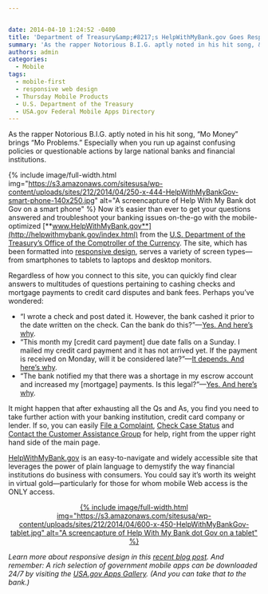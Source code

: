 ```yaml
---


date: 2014-04-10 1:24:52 -0400
title: 'Department of Treasury&amp;#8217;s HelpWithMyBank.gov Goes Responsive'
summary: 'As the rapper Notorious B.I.G. aptly noted in his hit song, &amp;#8220;Mo Money&amp;#8221; brings &amp;#8220;Mo Problems.&amp;#8221; Especially when you run up against confusing policies or questionable actions by large national banks and financial institutions. Now it&amp;#8217;s easier than ever to'
authors: admin
categories:
  - Mobile
tags:
  - mobile-first
  - responsive web design
  - Thursday Mobile Products
  - U.S. Department of the Treasury
  - USA.gov Federal Mobile Apps Directory
---
```


As the rapper Notorious B.I.G. aptly noted in his hit song, &#8220;Mo Money&#8221; brings &#8220;Mo Problems.&#8221; Especially when you run up against confusing policies or questionable actions by large national banks and financial institutions.

{% include image/full-width.html img="https://s3.amazonaws.com/sitesusa/wp-content/uploads/sites/212/2014/04/250-x-444-HelpWithMyBankGov-smart-phone-140x250.jpg" alt="A screencapture of Help With My Bank dot Gov on a smart phone" %}
Now it&#8217;s easier than ever to get your questions answered and troubleshoot your banking issues on-the-go with the mobile-optimized [**www.HelpWithMyBank.gov**](http://helpwithmybank.gov/index.html) from the [U.S. Department of the Treasury&#8217;s Office of the Comptroller of the Currency](http://www.helpwithmybank.gov/about/index-about.html). The site, which has been formatted into [responsive design](https://www.WHATEVER/2013/06/11/responsive-design/), serves a variety of screen types—from smartphones to tablets to laptops and desktop monitors.

Regardless of how you connect to this site, you can quickly find clear answers to multitudes of questions pertaining to cashing checks and mortgage payments to credit card disputes and bank fees. Perhaps you&#8217;ve wondered:

  * &#8220;I wrote a check and post dated it. However, the bank cashed it prior to the date written on the check. Can the bank do this?&#8221;—[Yes. And here&#8217;s why](http://helpwithmybank.gov/get-answers/bank-accounts/checks-cashing/faq-banking-check-cashing-02.html).
  * &#8220;This month my [credit card payment] due date falls on a Sunday. I mailed my credit card payment and it has not arrived yet. If the payment is received on Monday, will it be considered late?&#8221;—[It depends. And here&#8217;s why](http://helpwithmybank.gov/get-answers/credit-cards/payments-and-late-payments/faq-credit-cards-payments-late-payments-13.html).
  * &#8220;The bank notified my that there was a shortage in my escrow account and increased my [mortgage] payments. Is this legal?&#8221;—[Yes. And here&#8217;s why](http://helpwithmybank.gov/get-answers/mortgages/general-mortgage-questions/faq-mortgage-general-02.html).

It might happen that after exhausting all the Qs and As, you find you need to take further action with your banking institution, credit card company or lender. If so, you can easily [File a Complaint](http://www.helpwithmybank.gov/complaints/index-file-a-bank-complaint.html), [Check Case Status](https://appsec.helpwithmybank.gov/olcc_form/checkstatus.aspx) and [Contact the Customer Assistance Group](http://www.helpwithmybank.gov/contact-us/contact-the-occ.html) for help, right from the upper right hand side of the main page.

[HelpWithMyBank.gov](http://www.helpwithmybank.gov/index.html) is an easy-to-navigate and widely accessible site that leverages the power of plain language to demystify the way financial institutions do business with consumers. You could say it&#8217;s worth its weight in virtual gold—particularly for those for whom mobile Web access is the ONLY access.

<p style="text-align: center">
  <a href="https://s3.amazonaws.com/sitesusa/wp-content/uploads/sites/212/2014/04/1024-x-768-HelpWithMyBankGov-tablet.jpg">
{% include image/full-width.html img="https://s3.amazonaws.com/sitesusa/wp-content/uploads/sites/212/2014/04/600-x-450-HelpWithMyBankGov-tablet.jpg" alt="A screencapture of Help With My Bank dot Gov on a tablet" %}</a>
</p>

_Learn more about responsive design in this [recent blog post](https://www.WHATEVER/2014/03/24/why-go-responsive-heres-what-feds-are-saying/ "Why Go Responsive? Here’s What Feds Are Saying"). And remember: A rich selection of government mobile apps can be downloaded 24/7 by visiting the [USA.gov Apps Gallery](http://apps.usa.gov/). (And you can take that to the bank.)_